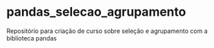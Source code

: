 # pandas_selecao_agrupamento
Repositório para criação de curso sobre seleção e agrupamento com a biblioteca pandas
